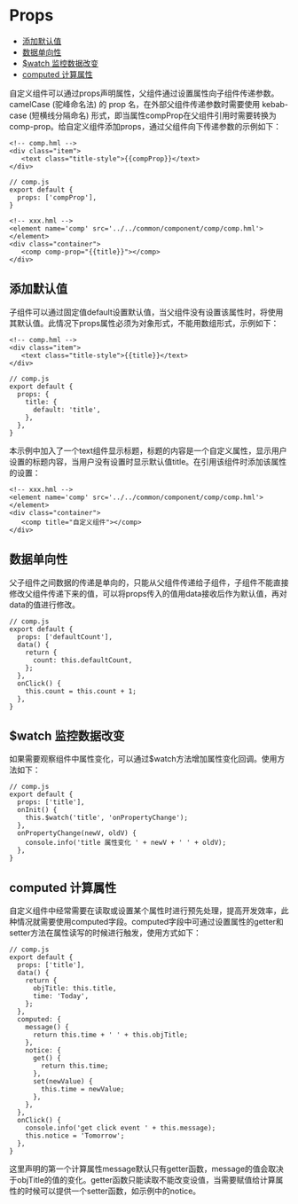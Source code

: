 # Props<a name="ZH-CN_TOPIC_0000001162414643"></a>

-   [添加默认值](#zh-cn_topic_0000001059148556_section448655843113)
-   [数据单向性](#zh-cn_topic_0000001059148556_section9681151218247)
-   [$watch 监控数据改变](#zh-cn_topic_0000001059148556_section205821113182114)
-   [computed 计算属性](#zh-cn_topic_0000001059148556_section1088954011234)

自定义组件可以通过props声明属性，父组件通过设置属性向子组件传递参数。camelCase \(驼峰命名法\) 的 prop 名，在外部父组件传递参数时需要使用 kebab-case \(短横线分隔命名\) 形式，即当属性compProp在父组件引用时需要转换为comp-prop。给自定义组件添加props，通过父组件向下传递参数的示例如下：

```
<!-- comp.hml -->
<div class="item"> 
   <text class="title-style">{{compProp}}</text> 
</div>
```

```
// comp.js 
export default { 
  props: ['compProp'],
}
```

```
<!-- xxx.hml -->
<element name='comp' src='../../common/component/comp/comp.hml'></element>
<div class="container"> 
   <comp comp-prop="{{title}}"></comp> 
</div>
```

## 添加默认值<a name="zh-cn_topic_0000001059148556_section448655843113"></a>

子组件可以通过固定值default设置默认值，当父组件没有设置该属性时，将使用其默认值。此情况下props属性必须为对象形式，不能用数组形式，示例如下：

```
<!-- comp.hml -->
<div class="item"> 
   <text class="title-style">{{title}}</text> 
</div>
```

```
// comp.js
export default { 
  props: {
    title: {
      default: 'title',
    },
  },
}
```

本示例中加入了一个text组件显示标题，标题的内容是一个自定义属性，显示用户设置的标题内容，当用户没有设置时显示默认值title。在引用该组件时添加该属性的设置：

```
<!-- xxx.hml -->
<element name='comp' src='../../common/component/comp/comp.hml'></element>
<div class="container"> 
   <comp title="自定义组件"></comp> 
</div>
```

## 数据单向性<a name="zh-cn_topic_0000001059148556_section9681151218247"></a>

父子组件之间数据的传递是单向的，只能从父组件传递给子组件，子组件不能直接修改父组件传递下来的值，可以将props传入的值用data接收后作为默认值，再对data的值进行修改。

```
// comp.js
export default { 
  props: ['defaultCount'],
  data() {
    return {
      count: this.defaultCount,
    };
  },
  onClick() {
    this.count = this.count + 1;
  },
}
```

## $watch 监控数据改变<a name="zh-cn_topic_0000001059148556_section205821113182114"></a>

如果需要观察组件中属性变化，可以通过$watch方法增加属性变化回调。使用方法如下：

```
// comp.js
export default { 
  props: ['title'],
  onInit() {
    this.$watch('title', 'onPropertyChange');
  },
  onPropertyChange(newV, oldV) {
    console.info('title 属性变化 ' + newV + ' ' + oldV);
  },
}
```

## computed 计算属性<a name="zh-cn_topic_0000001059148556_section1088954011234"></a>

自定义组件中经常需要在读取或设置某个属性时进行预先处理，提高开发效率，此种情况就需要使用computed字段。computed字段中可通过设置属性的getter和setter方法在属性读写的时候进行触发，使用方式如下：

```
// comp.js
export default { 
  props: ['title'],
  data() {
    return {
      objTitle: this.title,
      time: 'Today',
    };
  },
  computed: {
    message() {
      return this.time + ' ' + this.objTitle;
    },
    notice: {
      get() {
        return this.time;
      },
      set(newValue) {
        this.time = newValue;
      },
    },
  },
  onClick() {
    console.info('get click event ' + this.message);
    this.notice = 'Tomorrow';
  },
}
```

这里声明的第一个计算属性message默认只有getter函数，message的值会取决于objTitle的值的变化。getter函数只能读取不能改变设值，当需要赋值给计算属性的时候可以提供一个setter函数，如示例中的notice。

